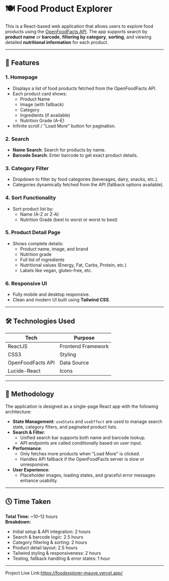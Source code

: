 # 🍽️ Food Product Explorer

This is a React-based web application that allows users to explore food products using the [OpenFoodFacts API](https://world.openfoodfacts.org/). The app supports search by **product name** or **barcode**, **filtering by category**, **sorting**, and viewing detailed **nutritional information** for each product.

---

## 🚀 Features

### 1. Homepage
- Displays a list of food products fetched from the OpenFoodFacts API.
- Each product card shows:
  - Product Name
  - Image (with fallback)
  - Category
  - Ingredients (if available)
  - Nutrition Grade (A–E)
- Infinite scroll / "Load More" button for pagination.

### 2. Search
- **Name Search**: Search for products by name.
- **Barcode Search**: Enter barcode to get exact product details.

### 3. Category Filter
- Dropdown to filter by food categories (beverages, dairy, snacks, etc.).
- Categories dynamically fetched from the API (fallback options available).

### 4. Sort Functionality
- Sort product list by:
  - Name (A-Z or Z-A)
  - Nutrition Grade (best to worst or worst to best)

### 5. Product Detail Page
- Shows complete details:
  - Product name, image, and brand
  - Nutrition grade
  - Full list of ingredients
  - Nutritional values (Energy, Fat, Carbs, Protein, etc.)
  - Labels like vegan, gluten-free, etc.

### 6. Responsive UI
- Fully mobile and desktop responsive.
- Clean and modern UI built using **Tailwind CSS**.

---

## 🛠️ Technologies Used

| Tech         | Purpose                      |
|--------------|------------------------------|
| ReactJS      | Frontend Framework           |
|  CSS3        | Styling                      |
| OpenFoodFacts API | Data Source             |
| Lucide-React | Icons                        |

---

## 🧠 Methodology

The application is designed as a single-page React app with the following architecture:

- **State Management**: `useState` and `useEffect` are used to manage search state, category filters, and paginated product lists.
- **Search & Filter**:
  - Unified search bar supports both name and barcode lookup.
  - API endpoints are called conditionally based on user input.
- **Performance**:
  - Only fetches more products when "Load More" is clicked.
  - Handles API fallback if the OpenFoodFacts server is slow or unresponsive.
- **User Experience**:
  - Placeholder images, loading states, and graceful error messages enhance usability.

---

## 🕓 Time Taken

**Total Time:** ~10–12 hours  
**Breakdown:**
- Initial setup & API integration: 2 hours  
- Search & barcode logic: 2.5 hours  
- Category filtering & sorting: 2 hours  
- Product detail layout: 2.5 hours  
- Tailwind styling & responsiveness: 2 hours  
- Testing, fallback handling & error states: 1 hour

---

Project Live Link:https://foodexplorer-mauve.vercel.app/

